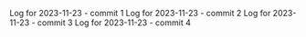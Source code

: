 Log for 2023-11-23 - commit 1
Log for 2023-11-23 - commit 2
Log for 2023-11-23 - commit 3
Log for 2023-11-23 - commit 4
